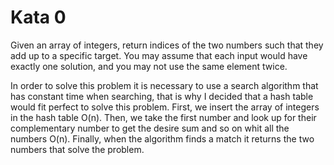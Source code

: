 # Kata 0
Given an array of integers, return indices of the two numbers such that they add up to a specific target.
You may assume that each input would have exactly one solution, and you may not use the same element twice.

In order to solve this problem it is necessary to use a search algorithm that has constant time when searching, that is why I decided that a hash table would fit perfect to solve this problem. 
First, we insert the array of integers in the hash table O(n).
Then, we take the first number and look up for their complementary number to get the desire sum and so on whit all the numbers O(n).
Finally, when the algorithm finds a match it returns the two numbers that solve the problem.